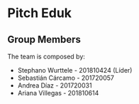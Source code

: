 # Pitch Eduk

## Group Members

The team is composed by:

* Stephano Wurttele - 201810424 (Líder)
* Sebastián Cárcamo - 201720057
* Andrea Díaz - 201720031
* Ariana Villegas - 201810614


